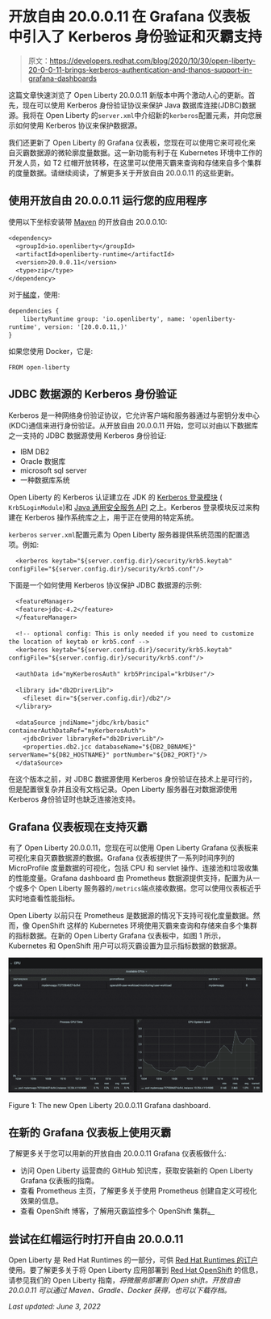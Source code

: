 # 开放自由 20.0.0.11 在 Grafana 仪表板中引入了 Kerberos 身份验证和灭霸支持

> 原文：<https://developers.redhat.com/blog/2020/10/30/open-liberty-20-0-0-11-brings-kerberos-authentication-and-thanos-support-in-grafana-dashboards>

这篇文章快速浏览了 Open Liberty 20.0.0.11 新版本中两个激动人心的更新。首先，现在可以使用 Kerberos 身份验证协议来保护 Java 数据库连接(JDBC)数据源。我将在 Open Liberty 的`server.xml`中介绍新的`kerberos`配置元素，并向您展示如何使用 Kerberos 协议来保护数据源。

我们还更新了 Open Liberty 的 Grafana 仪表板，您现在可以使用它来可视化来自灭霸数据源的微轮廓度量数据。这一新功能有利于在 Kubernetes 环境中工作的开发人员，如 T2 红帽开放转移，在这里可以使用灭霸来查询和存储来自多个集群的度量数据。请继续阅读，了解更多关于开放自由 20.0.0.11 的这些更新。

## 使用开放自由 20.0.0.11 运行您的应用程序

使用以下坐标安装带 [Maven](https://openliberty.io//guides/maven-intro.html) 的开放自由 20.0.0.10:

```
<dependency>
  <groupId>io.openliberty</groupId>
  <artifactId>openliberty-runtime</artifactId>
  <version>20.0.0.11</version>
  <type>zip</type>
</dependency>

```

对于[梯度](https://openliberty.io//guides/gradle-intro.html)，使用:

```
dependencies {
    libertyRuntime group: 'io.openliberty', name: 'openliberty-runtime', version: '[20.0.0.11,)'
}

```

如果您使用 Docker，它是:

```
FROM open-liberty

```

## JDBC 数据源的 Kerberos 身份验证

Kerberos 是一种网络身份验证协议，它允许客户端和服务器通过与密钥分发中心(KDC)通信来进行身份验证。从开放自由 20.0.0.11 开始，您可以对由以下数据库之一支持的 JDBC 数据源使用 Kerberos 身份验证:

*   IBM DB2
*   Oracle 数据库
*   microsoft sql server
*   一种数据库系统

Open Liberty 的 Kerberos 认证建立在 JDK 的 [Kerberos 登录模块](https://docs.oracle.com/en/java/javase/11/docs/api/jdk.security.auth/com/sun/security/auth/module/Krb5LoginModule.html) ( `Krb5LoginModule`)和 [Java 通用安全服务 API](https://docs.oracle.com/javase/8/docs/technotes/guides/security/jgss/tutorials/index.html) 之上。Kerberos 登录模块反过来构建在 Kerberos 操作系统库之上，用于正在使用的特定系统。

`kerberos` `server.xml`配置元素为 Open Liberty 服务器提供系统范围的配置选项。例如:

```
  <kerberos keytab="${server.config.dir}/security/krb5.keytab" configFile="${server.config.dir}/security/krb5.conf"/>

```

下面是一个如何使用 Kerberos 协议保护 JDBC 数据源的示例:

```
  <featureManager>
  <feature>jdbc-4.2</feature>
  </featureManager>

  <!-- optional config: This is only needed if you need to customize the location of keytab or krb5.conf -->
  <kerberos keytab="${server.config.dir}/security/krb5.keytab" configFile="${server.config.dir}/security/krb5.conf"/>

  <authData id="myKerberosAuth" krb5Principal="krbUser"/>

  <library id="db2DriverLib">
    <fileset dir="${server.config.dir}/db2"/>
  </library>

  <dataSource jndiName="jdbc/krb/basic" containerAuthDataRef="myKerberosAuth">
    <jdbcDriver libraryRef="db2DriverLib"/>
    <properties.db2.jcc databaseName="${DB2_DBNAME}" serverName="${DB2_HOSTNAME}" portNumber="${DB2_PORT}"/>
  </dataSource>

```

在这个版本之前，对 JDBC 数据源使用 Kerberos 身份验证在技术上是可行的，但是配置很复杂并且没有文档记录。Open Liberty 服务器在对数据源使用 Kerberos 身份验证时也缺乏连接池支持。

## Grafana 仪表板现在支持灭霸

有了 Open Liberty 20.0.0.11，您现在可以使用 Open Liberty Grafana 仪表板来可视化来自灭霸数据源的数据。Grafana 仪表板提供了一系列时间序列的 MicroProfile 度量数据的可视化，包括 CPU 和 servlet 操作、连接池和垃圾收集的性能度量。Grafana dashboard 由 Prometheus 数据源提供支持，配置为从一个或多个 Open Liberty 服务器的`/metrics`端点接收数据。您可以使用仪表板近乎实时地查看性能指标。

Open Liberty 以前只在 Prometheus 是数据源的情况下支持可视化度量数据。然而，像 OpenShift 这样的 Kubernetes 环境使用灭霸来查询和存储来自多个集群的指标数据。在新的 Open Liberty Grafana 仪表板中，如图 1 所示，Kubernetes 和 OpenShift 用户可以将灭霸设置为显示指标数据的数据源。

[![The updated Grafana dashboard showing CPU processing time and system load.](img/9347c7b11a9abfdc18845e759ead039e.png "grafana")](/sites/default/files/blog/2020/10/grafana.png)

Figure 1: The new Open Liberty 20.0.0.11 Grafana dashboard.

## 在新的 Grafana 仪表板上使用灭霸

了解更多关于您可以用新的开放自由 20.0.0.11 Grafana 仪表板做什么:

*   访问 Open Liberty 运营商的 GitHub 知识库，获取安装新的 Open Liberty Grafana 仪表板的指南。
*   查看 Prometheus 主页，了解更多关于使用 Prometheus 创建自定义可视化效果的信息。
*   查看 OpenShift 博客，了解用灭霸监控多个 OpenShift 集群[。](https://www.openshift.com/blog/federated-prometheus-with-thanos-receive)

## 尝试在红帽运行时打开自由 20.0.0.11

Open Liberty 是 Red Hat Runtimes 的一部分，可供 [Red Hat Runtimes 的订户](//access.redhat.com/products/red-hat-runtimes”)使用。要了解更多关于将 Open Liberty 应用部署到 [Red Hat OpenShift](//developers.redhat.com/products/openshift/overview) 的信息，请参见我们的 Open Liberty 指南，*将微服务部署到 Open shift。开放自由 20.0.0.11 可以通过 Maven、Gradle、Docker 获得，也可以下载存档。*

*Last updated: June 3, 2022*